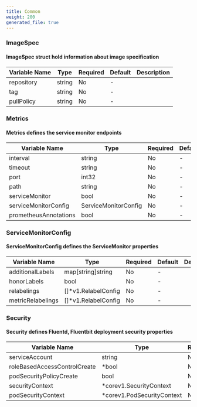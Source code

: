 ```yaml
---
title: Common
weight: 200
generated_file: true
---
```


### ImageSpec
#### ImageSpec struct hold information about image specification

| Variable Name | Type | Required | Default | Description |
|---|---|---|---|---|
| repository | string | No | - |  |
| tag | string | No | - |  |
| pullPolicy | string | No | - |  |
### Metrics
#### Metrics defines the service monitor endpoints

| Variable Name | Type | Required | Default | Description |
|---|---|---|---|---|
| interval | string | No | - |  |
| timeout | string | No | - |  |
| port | int32 | No | - |  |
| path | string | No | - |  |
| serviceMonitor | bool | No | - |  |
| serviceMonitorConfig | ServiceMonitorConfig | No | - |  |
| prometheusAnnotations | bool | No | - |  |
### ServiceMonitorConfig
#### ServiceMonitorConfig defines the ServiceMonitor properties

| Variable Name | Type | Required | Default | Description |
|---|---|---|---|---|
| additionalLabels | map[string]string | No | - |  |
| honorLabels | bool | No | - |  |
| relabelings | []*v1.RelabelConfig | No | - |  |
| metricRelabelings | []*v1.RelabelConfig | No | - |  |
### Security
#### Security defines Fluentd, Fluentbit deployment security properties

| Variable Name | Type | Required | Default | Description |
|---|---|---|---|---|
| serviceAccount | string | No | - |  |
| roleBasedAccessControlCreate | *bool | No | - |  |
| podSecurityPolicyCreate | bool | No | - |  |
| securityContext | *corev1.SecurityContext | No | - |  |
| podSecurityContext | *corev1.PodSecurityContext | No | - |  |
